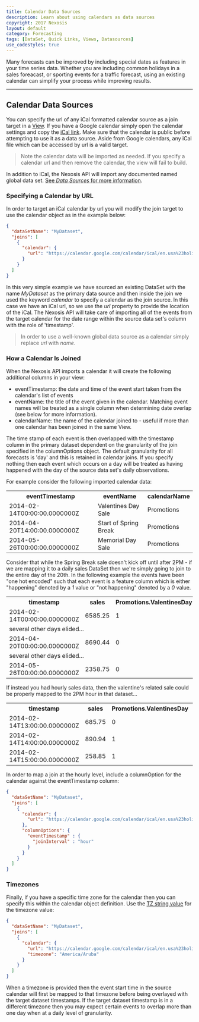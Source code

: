 ```yaml
---
title: Calendar Data Sources
description: Learn about using calendars as data sources
copyright: 2017 Nexosis 
layout: default
category: Forecasting
tags: [DataSet, Quick Links, Views, Datasources]
use_codestyles: true
---
```

Many forecasts can be improved by including special dates as features in your time series data. Whether you are including common holidays in a sales foreacast, or sporting events for a traffic forecast, using an existing calendar can simplify your process while improving results.  

-----
## Calendar Data Sources
You can specify the url of any iCal formatted calendar source as a join target in a [View](/guides/views). If you have a Google calendar simply open the calendar settings and copy the [iCal link](https://support.google.com/calendar/answer/37083#link). Make sure that the calendar is public before attempting to use it as a data source.  Aside from Google calendars, any iCal file which can be accessed by url is a valid target.

> Note the calendar data will be imported as needed. If you specify a calendar url and then remove the calendar, the view will fail to build. 

In addition to iCal, the Nexosis API will import any documented named global data set. [See *Data Sources* for more information](/guides/datasources).  

### Specifying a Calendar by URL
In order to target an iCal calendar by url you will modify the join target to use the calendar object as in the example below:

``` json
{
  "dataSetName": "MyDataset",
  "joins": [
    {
      "calendar": {
        "url": "https://calendar.google.com/calendar/ical/en.usa%23holiday%40group.v.calendar.google.com/public/basic.ics"
      }
    }
  ]
}
```
In this very simple example we have sourced an existing DataSet with the name *MyDataset* as the primary data source and then inside the join we used the keyword *calendar* to specify a calendar as the join source. In this case we have an iCal url, so we use the *url* property to provide the location of the iCal. The Nexosis API will take care of importing all of the events from the target calendar for the date range within the source data set's column with the role of 'timestamp'.

> In order to use a well-known global data source as a calendar simply replace *url* with *name*. 

### How a Calendar Is Joined
When the Nexosis API imports a calendar it will create the following additional columns in your view:

- eventTimestamp: the date and time of the event start taken from the calendar's list of events
- eventName: the title of the event given in the calendar. Matching event names will be treated as a single column when determining date overlap (see below for more information).
- calendarName: the name of the calendar joined to - useful if more than one calendar has been joined in the same View.

The time stamp of each event is then overlapped with the timestamp column in the primary dataset dependent on the granularity of the join specified in the columnOptions object. The default granularity for all forecasts is 'day' and this is retained in calendar joins. If you specify nothing then each event which occurs on a day will be treated as having happened with the day of the source data set's daily observations.  

For example consider the following imported calendar data:

<table>
<th>
eventTimestamp
</th>
<th>
eventName
</th>
<th>
calendarName
</th>
<tr>
<td>
2014-02-14T00:00:00.0000000Z
</td>
<td>
Valentines Day Sale
</td>
<td>
Promotions
</td>
</tr>
<tr>
<td>
2014-04-20T14:00:00.0000000Z
</td>
<td>
Start of Spring Break
</td>
<td>
Promotions
</td>
</tr>
<tr>
<td>
2014-05-26T00:00:00.0000000Z
</td>
<td>
Memorial Day Sale
</td>
<td>
Promotions
</td>
</tr>
</table>

Consider that while the Spring Break sale doesn't kick off until after 2PM - if we are mapping it to a daily sales DataSet then we're simply going to join to the entire day of the 20th. In the following example the events have been "one hot encoded" such that each event is a feature column which is either "happening" denoted by a *1* value or "not happening" denoted by a *0* value.

<table>
<th>
timestamp
</th>
<th>
sales
</th>
<th>
Promotions.ValentinesDay
</th>
<th>
Promotions.StartofSpringBreak
</th>
<th>
Promotions.MemorialDaySale
</th>
<tr>
<td>
2014-02-14T00:00:00.0000000Z
</td>
<td>
6585.25
</td>
<td>
1
</td>
<td>
0
</td>
<td>
0
</td>
<tr>
<td colspan="5">
several other days elided...
</td>
</tr>
</tr>
<tr>
<td>
2014-04-20T00:00:00.0000000Z
</td>
<td>
8690.44
</td>
<td>
0
</td>
<td>
1
</td>
<td>
0
</td>
</tr>
<tr>
<td colspan="5">
several other days elided...
</td>
</tr>
<tr>
<td>
2014-05-26T00:00:00.0000000Z
</td>
<td>
2358.75
</td>
<td>
0
</td>
<td>
0
</td>
<td>
1
</td>
</tr>
</table>

If instead you had hourly sales data, then the valentine's related sale could be properly mapped to the 2PM hour in that dataset...

<table>
<th>
timestamp
</th>
<th>
sales
</th>
<th>
Promotions.ValentinesDay
</th>
<th>
Promotions.StartofSpringBreak
</th>
<th>
Promotions.MemorialDaySale
</th>
<tr>
<td>
2014-02-14T13:00:00.0000000Z
</td>
<td>
685.75
</td>
<td>
0
</td>
<td>
0
</td>
<td>
0
</td>
</tr>
<tr>
<td>
2014-02-14T14:00:00.0000000Z
</td>
<td>
890.94
</td>
<td>
1
</td>
<td>
0
</td>
<td>
0
</td>
</tr>
<tr>
<td>
2014-02-14T15:00:00.0000000Z
</td>
<td>
258.85
</td>
<td>
1
</td>
<td>
0
</td>
<td>
0
</td>
</tr>
</table>
In order to map a join at the hourly level, include a columnOption for the calendar against the eventTimestamp column:

``` json
{
  "dataSetName": "MyDataset",
  "joins": [
    {
      "calendar": {
        "url": "https://calendar.google.com/calendar/ical/en.usa%23holiday%40group.v.calendar.google.com/public/basic.ics"
      },
      "columnOptions": {
        "eventTimestamp" : {
          "joinInterval" : "hour"
        }
      }
    }
  ]
}
```

### Timezones
Finally, if you have a specific time zone for the calendar then you can specify this within the calendar object definition. Use the [TZ string value](https://en.wikipedia.org/wiki/List_of_tz_database_time_zones) for the timezone value:

``` json
{
  "dataSetName": "MyDataset",
  "joins": [
    {
      "calendar": {
        "url": "https://calendar.google.com/calendar/ical/en.usa%23holiday%40group.v.calendar.google.com/public/basic.ics",
        "timezone": "America/Aruba"
      }
    }
  ]
}
```
 
When a timezone is provided then the event start time in the source calendar will first be mapped to that timezone before being overlayed with the target dataset timestamps. If the target dataset timestamp is in a different timezone then you may expect certain events to overlap more than one day when at a daily level of granularity.